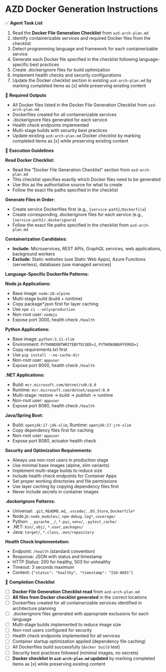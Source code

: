 # AZD Docker Generation Instructions

✅ **Agent Task List**  

1. Read the **Docker File Generation Checklist** from `azd-arch-plan.md`
2. Identify containerizable services and required Docker files from the checklist
3. Detect programming language and framework for each containerizable service
4. Generate each Docker file specified in the checklist following language-specific best practices
5. Create .dockerignore files for build optimization
6. Implement health checks and security configurations
7. Update the Docker checklist section in existing `azd-arch-plan.md` by marking completed items as [x] while preserving existing content

📄 **Required Outputs**  

- All Docker files listed in the Docker File Generation Checklist from `azd-arch-plan.md`
- Dockerfiles created for all containerizable services
- .dockerignore files generated for each service
- Health check endpoints implemented
- Multi-stage builds with security best practices
- Update existing `azd-arch-plan.md` Docker checklist by marking completed items as [x] while preserving existing content

🧠 **Execution Guidelines**  

**Read Docker Checklist:**

- Read the "Docker File Generation Checklist" section from `azd-arch-plan.md`
- This checklist specifies exactly which Docker files need to be generated
- Use this as the authoritative source for what to create
- Follow the exact file paths specified in the checklist

**Generate Files in Order:**

- Create service Dockerfiles first (e.g., `{service-path}/Dockerfile`)
- Create corresponding .dockerignore files for each service (e.g., `{service-path}/.dockerignore`)
- Follow the exact file paths specified in the checklist from `azd-arch-plan.md`

**Containerization Candidates:**

- **Include:** Microservices, REST APIs, GraphQL services, web applications, background workers
- **Exclude:** Static websites (use Static Web Apps), Azure Functions (serverless), databases (use managed services)

**Language-Specific Dockerfile Patterns:**

**Node.js Applications:**

- Base image: `node:18-alpine`
- Multi-stage build (build + runtime)
- Copy package*.json first for layer caching
- Use `npm ci --only=production`
- Non-root user: `nodejs`
- Expose port 3000, health check `/health`

**Python Applications:**

- Base image: `python:3.11-slim`
- Environment: `PYTHONDONTWRITEBYTECODE=1`, `PYTHONUNBUFFERED=1`
- Copy requirements.txt first
- Use `pip install --no-cache-dir`
- Non-root user: `appuser`
- Expose port 8000, health check `/health`

**.NET Applications:**

- Build: `mcr.microsoft.com/dotnet/sdk:8.0`
- Runtime: `mcr.microsoft.com/dotnet/aspnet:8.0`
- Multi-stage: restore → build → publish → runtime
- Non-root user: `appuser`
- Expose port 8080, health check `/health`

**Java/Spring Boot:**

- Build: `openjdk:17-jdk-slim`, Runtime: `openjdk:17-jre-slim`
- Copy dependency files first for caching
- Non-root user: `appuser`
- Expose port 8080, actuator health check

**Security and Optimization Requirements:**

- Always use non-root users in production stage
- Use minimal base images (alpine, slim variants)
- Implement multi-stage builds to reduce size
- Include health check endpoints for Container Apps
- Set proper working directories and file permissions
- Use layer caching by copying dependency files first
- Never include secrets in container images

**.dockerignore Patterns:**

- Universal: `.git`, `README.md`, `.vscode/`, `.DS_Store`, `Dockerfile*`
- Node.js: `node_modules/`, `npm-debug.log*`, `coverage/`
- Python: `__pycache__/`, `*.pyc`, `venv/`, `.pytest_cache/`
- .NET: `bin/`, `obj/`, `*.user`, `packages/`
- Java: `target/`, `*.class`, `.mvn/repository`

**Health Check Implementation:**

- Endpoint: `/health` (standard convention)
- Response: JSON with status and timestamp
- HTTP Status: 200 for healthy, 503 for unhealthy
- Timeout: 3 seconds maximum
- Content: `{"status": "healthy", "timestamp": "ISO-8601"}`

📌 **Completion Checklist**  

- [ ] **Docker File Generation Checklist read** from `azd-arch-plan.md`
- [ ] **All files from Docker checklist generated** in the correct locations
- [ ] Dockerfiles created for all containerizable services identified in architecture planning
- [ ] .dockerignore files generated with appropriate exclusions for each language
- [ ] Multi-stage builds implemented to reduce image size
- [ ] Non-root users configured for security
- [ ] Health check endpoints implemented for all services
- [ ] Container startup optimization applied (dependency file caching)
- [ ] All Dockerfiles build successfully (`docker build` test)
- [ ] Security best practices followed (minimal images, no secrets)
- [ ] **Docker checklist in `azd-arch-plan.md` updated** by marking completed items as [x] while preserving existing content
